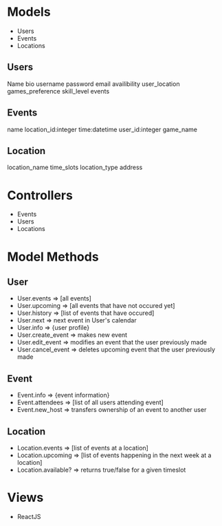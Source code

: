 # Models
- Users
- Events
- Locations

## Users
Name
bio
username
password
email
availibility 
user_location
games_preference
skill_level
events

##  Events
name
location_id:integer
time:datetime
user_id:integer
game_name

## Location
location_name
time_slots
location_type
address

# Controllers
 - Events
 - Users
 - Locations

# Model Methods

## User
- User.events => [all events]
- User.upcoming => [all events that have not occured yet]
- User.history => [list of events that have occured]
- User.next => next event in User's calendar
- User.info => {user profile}
- User.create_event => makes new event
- User.edit_event => modifies an event that the user previously made
- User.cancel_event => deletes upcoming event that the user previously made

## Event
 - Event.info => {event information}
 - Event.attendees => [list of all users attending event]
 - Event.new_host => transfers ownership of an event to another user

## Location
 - Location.events => [list of events at a location]
 - Location.upcoming => [list of events happening in the next week at a location]
 - Location.available? => returns true/false for a given timeslot


 # Views
  - ReactJS

